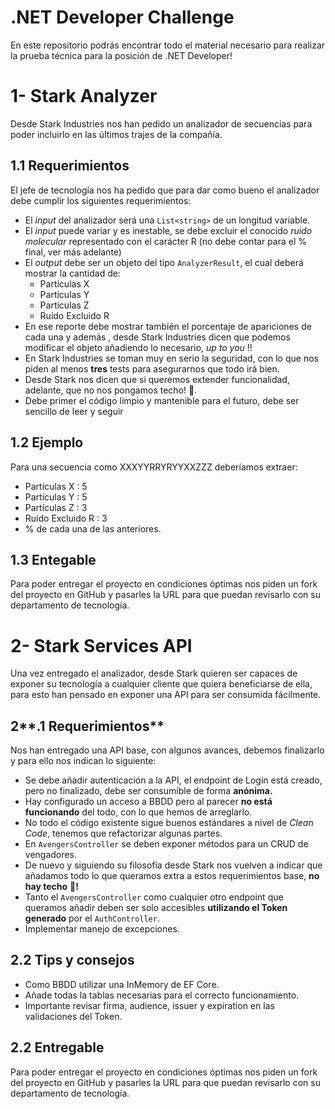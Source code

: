 # .NET Developer Challenge

En este repositorio podrás encontrar todo el material necesario para realizar la prueba técnica para la posición de .NET Developer!

# **1- Stark Analyzer**

Desde Stark Industries nos han pedido un analizador de secuencias para poder incluirlo en las últimos trajes de la compañía.

## **1.1 Requerimientos**

El jefe de tecnología nos ha pedido que para dar como bueno el analizador debe cumplir los siguientes requerimientos:

- El *input* del analizador será una `List<string>` de un longitud variable.
- El *input* puede variar y es inestable, se debe excluir el conocido *ruido molecular* representado con el carácter R (no debe contar para el % final, ver más adelante)
- El *output* debe ser un objeto del tipo `AnalyzerResult`, el cual deberá mostrar la cantidad de:
    - Partículas X
    - Partículas Y
    - Partículas Z
    - Ruído Excluido R
- En ese reporte debe mostrar también el porcentaje de apariciones de cada una y además , desde Stark Industries dicen que podemos modificar el objeto añadiendo lo necesario, *up to you* !!
- En Stark Industries se toman muy en serio la seguridad, con lo que nos piden al menos **tres** tests para asegurarnos que todo irá bien.
- Desde Stark nos dicen que si queremos extender funcionalidad, adelante, que no nos pongamos techo! 🚀.
- Debe primer el código limpio y mantenible para el futuro, debe ser sencillo de leer y seguir

## 1.2 Ejemplo

Para una secuencia como XXXYYRRYRYYXXZZZ deberíamos extraer:

- Partículas X : 5
- Partículas Y : 5
- Partículas Z : 3
- Ruído Excluido R : 3
- % de cada una de las anteriores.

## 1.3 Entegable

Para poder entregar el proyecto en condiciones óptimas nos piden un fork del proyecto en GitHub y pasarles la URL para que puedan revisarlo con su departamento de tecnología.

# 2- Stark Services API

Una vez entregado el analizador, desde Stark quieren ser capaces de exponer su tecnología a cualquier cliente que quiera beneficiarse de ella, para esto han pensado en exponer una API para ser consumida fácilmente.

## 2**.1 Requerimientos**

Nos han entregado una API base, con algunos avances, debemos finalizarlo y para ello nos indican lo siguiente:

- Se debe añadir autenticación a la API, el endpoint de Login está creado, pero no finalizado, debe ser consumible de forma **anónima.**
- Hay configurado un acceso a BBDD pero al parecer **no está funcionando** del todo, con lo que hemos de arreglarlo.
- No todo el código existente sigue buenos estándares a nivel de *Clean Code*, tenemos que refactorizar algunas partes.
- En `AvengersController` se deben exponer métodos para un CRUD de vengadores.
- De nuevo y siguiendo su filosofía desde Stark nos vuelven a indicar que añadamos todo lo que queramos extra a estos requerimientos base, **no hay techo** 🚀**!**
- Tanto el `AvengersController` como cualquier otro endpoint que queramos añadir deben ser solo accesibles **utilizando el Token generado** por el `AuthController`.
- Implementar manejo de excepciones.

## 2.2 Tips y consejos

- Como BBDD utilizar una InMemory de EF Core.
- Añade todas la tablas necesarias para el correcto funcionamiento.
- Importante revisar firma, audience, issuer y expiration en las validaciones del Token.

## 2.2 Entregable

Para poder entregar el proyecto en condiciones óptimas nos piden un fork del proyecto en GitHub y pasarles la URL para que puedan revisarlo con su departamento de tecnología.